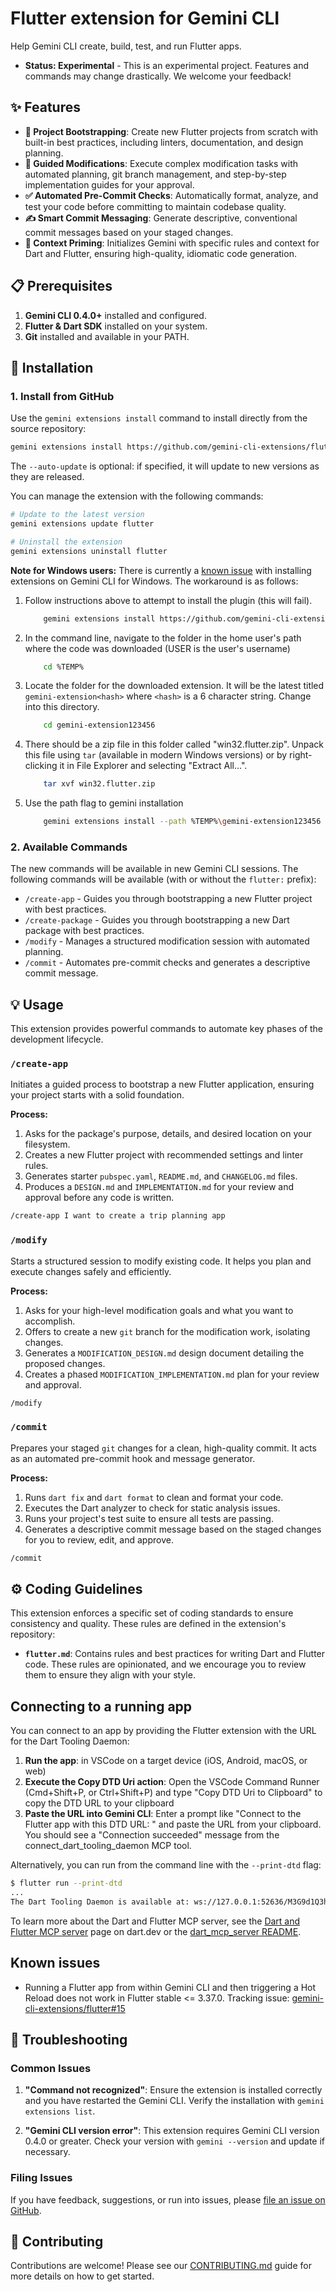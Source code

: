 # Flutter extension for Gemini CLI

Help Gemini CLI create, build, test, and run Flutter apps.

- **Status: Experimental** - This is an experimental project. Features and commands may change drastically. We welcome your feedback!

## ✨ Features

- **🚀 Project Bootstrapping**: Create new Flutter projects from scratch with built-in best practices, including linters, documentation, and design planning.
- **🔧 Guided Modifications**: Execute complex modification tasks with automated planning, git branch management, and step-by-step implementation guides for your approval.
- **✅ Automated Pre-Commit Checks**: Automatically format, analyze, and test your code before committing to maintain codebase quality.
- **✍️ Smart Commit Messaging**: Generate descriptive, conventional commit messages based on your staged changes.
- **🧠 Context Priming**: Initializes Gemini with specific rules and context for Dart and Flutter, ensuring high-quality, idiomatic code generation.

## 📋 Prerequisites

1.  **Gemini CLI 0.4.0+** installed and configured.
2.  **Flutter & Dart SDK** installed on your system.
3.  **Git** installed and available in your PATH.

## 🚀 Installation

### 1. Install from GitHub

Use the `gemini extensions install` command to install directly from the source repository:

```bash
gemini extensions install https://github.com/gemini-cli-extensions/flutter.git --auto-update
```

The `--auto-update` is optional: if specified, it will update to new versions as they are released.

You can manage the extension with the following commands:

```bash
# Update to the latest version
gemini extensions update flutter

# Uninstall the extension
gemini extensions uninstall flutter
```

**Note for Windows users:** There is currently a [known issue](https://github.com/google-gemini/gemini-cli/issues/10616) with installing extensions on Gemini CLI for Windows. The workaround is as follows:

1. Follow instructions above to attempt to install the plugin (this will fail).

   ```bash
       gemini extensions install https://github.com/gemini-cli-extensions/flutter.git
   ```

2. In the command line, navigate to the folder in the home user's path where the code was downloaded (USER is the user's username)

   ```bash
       cd %TEMP%
   ```

3. Locate the folder for the downloaded extension. It will be the latest titled `gemini-extension<hash>` where `<hash>` is a 6 character string. Change into this directory.

   ```bash
       cd gemini-extension123456
   ```

4. There should be a zip file in this folder called "win32.flutter.zip". Unpack this file using `tar` (available in modern Windows versions) or by right-clicking it in File Explorer and selecting "Extract All...".

   ```bash
       tar xvf win32.flutter.zip
   ```

5. Use the path flag to gemini installation

   ```bash
       gemini extensions install --path %TEMP%\gemini-extension123456
   ```

### 2. Available Commands

The new commands will be available in new Gemini CLI sessions. The following commands will be available (with or without the `flutter:` prefix):

- `/create-app` - Guides you through bootstrapping a new Flutter project with best practices.
- `/create-package` - Guides you through bootstrapping a new Dart package with best practices.
- `/modify` - Manages a structured modification session with automated planning.
- `/commit` - Automates pre-commit checks and generates a descriptive commit message.

## 💡 Usage

This extension provides powerful commands to automate key phases of the development lifecycle.

### `/create-app`

Initiates a guided process to bootstrap a new Flutter application, ensuring your project starts with a solid foundation.

**Process:**

1.  Asks for the package's purpose, details, and desired location on your filesystem.
2.  Creates a new Flutter project with recommended settings and linter rules.
3.  Generates starter `pubspec.yaml`, `README.md`, and `CHANGELOG.md` files.
4.  Produces a `DESIGN.md` and `IMPLEMENTATION.md` for your review and approval before any code is written.

```bash
/create-app I want to create a trip planning app
```

### `/modify`

Starts a structured session to modify existing code. It helps you plan and execute changes safely and efficiently.

**Process:**

1.  Asks for your high-level modification goals and what you want to accomplish.
2.  Offers to create a new `git` branch for the modification work, isolating changes.
3.  Generates a `MODIFICATION_DESIGN.md` design document detailing the proposed changes.
4.  Creates a phased `MODIFICATION_IMPLEMENTATION.md` plan for your review and approval.

```bash
/modify
```

### `/commit`

Prepares your staged `git` changes for a clean, high-quality commit. It acts as an automated pre-commit hook and message generator.

**Process:**

1.  Runs `dart fix` and `dart format` to clean and format your code.
2.  Executes the Dart analyzer to check for static analysis issues.
3.  Runs your project's test suite to ensure all tests are passing.
4.  Generates a descriptive commit message based on the staged changes for you to review, edit, and approve.

```bash
/commit
```

## ⚙️ Coding Guidelines

This extension enforces a specific set of coding standards to ensure consistency and quality. These rules are defined in the extension's repository:

- **`flutter.md`**: Contains rules and best practices for writing Dart and Flutter code. These rules are opinionated, and we encourage you to review them to ensure they align with your style.

## Connecting to a running app

You can connect to an app by providing the Flutter extension with the URL for
the Dart Tooling Daemon:

1. **Run the app**: in VSCode on a target device (iOS, Android, macOS, or web)
2. **Execute the Copy DTD Uri action**: Open the VSCode Command Runner
   (Cmd+Shift+P, or Ctrl+Shift+P) and type "Copy DTD Uri to Clipboard" to copy the
   DTD URL to your clipboard
3. **Paste the URL into Gemini CLI**: Enter a prompt like "Connect to the
   Flutter app with this DTD URL: " and paste the URL from your clipboard. You
   should see a "Connection succeeded" message from the
   connect_dart_tooling_daemon MCP tool.

Alternatively, you can run from the command line with the `--print-dtd` flag:

```bash
$ flutter run --print-dtd
...
The Dart Tooling Daemon is available at: ws://127.0.0.1:52636/M3G9d1Q3hFk=
```

To learn more about the Dart and Flutter MCP server, see the
[Dart and Flutter MCP server](https://dart.dev/tools/mcp-server)
page on dart.dev or the
[dart_mcp_server README](https://github.com/dart-lang/ai/tree/main/pkgs/dart_mcp_server).

## Known issues

- Running a Flutter app from within Gemini CLI and then triggering a Hot Reload
  does not work in Flutter stable <= 3.37.0.
  Tracking issue: [gemini-cli-extensions/flutter#15](https://github.com/gemini-cli-extensions/flutter/issues/15)

## 🐛 Troubleshooting

### Common Issues

1.  **"Command not recognized"**: Ensure the extension is installed correctly and you have restarted the Gemini CLI. Verify the installation with `gemini extensions list`.

2.  **"Gemini CLI version error"**: This extension requires Gemini CLI version 0.4.0 or greater. Check your version with `gemini --version` and update if necessary.

### Filing Issues

If you have feedback, suggestions, or run into issues, please [file an issue on GitHub](https://github.com/gemini-cli-extensions/flutter/issues/new/choose).

## 🤝 Contributing

Contributions are welcome! Please see our [CONTRIBUTING.md](CONTRIBUTING.md) guide for more details on how to get started.
